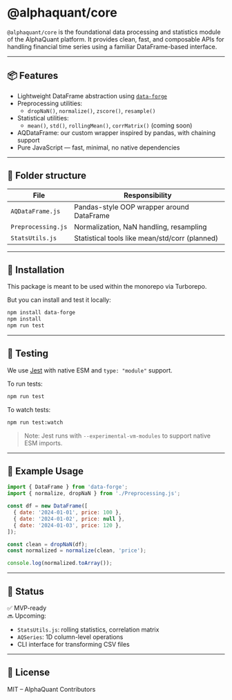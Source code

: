 # @alphaquant/core

`@alphaquant/core` is the foundational data processing and statistics module of the AlphaQuant platform. It provides clean, fast, and composable APIs for handling financial time series using a familiar DataFrame-based interface.

---

## 📦 Features

- Lightweight DataFrame abstraction using [`data-forge`](https://github.com/data-forge/data-forge-ts)
- Preprocessing utilities:
  - `dropNaN()`, `normalize()`, `zscore()`, `resample()`
- Statistical utilities:
  - `mean()`, `std()`, `rollingMean()`, `corrMatrix()` (coming soon)
- AQDataFrame: our custom wrapper inspired by pandas, with chaining support
- Pure JavaScript — fast, minimal, no native dependencies

---

## 📁 Folder structure

| File               | Responsibility                                 |
| ------------------ | ---------------------------------------------- |
| `AQDataFrame.js`   | Pandas-style OOP wrapper around DataFrame      |
| `Preprocessing.js` | Normalization, NaN handling, resampling        |
| `StatsUtils.js`    | Statistical tools like mean/std/corr (planned) |

---

## 🔧 Installation

This package is meant to be used within the monorepo via Turborepo.

But you can install and test it locally:

```bash
npm install data-forge
npm install
npm run test
```

---

## 🧪 Testing

We use [Jest](https://jestjs.io/) with native ESM and `type: "module"` support.

To run tests:

```bash
npm run test
```

To watch tests:

```bash
npm run test:watch
```

> Note: Jest runs with `--experimental-vm-modules` to support native ESM imports.

---

## 🔬 Example Usage

```js
import { DataFrame } from 'data-forge';
import { normalize, dropNaN } from './Preprocessing.js';

const df = new DataFrame([
  { date: '2024-01-01', price: 100 },
  { date: '2024-01-02', price: null },
  { date: '2024-01-03', price: 120 },
]);

const clean = dropNaN(df);
const normalized = normalize(clean, 'price');

console.log(normalized.toArray());
```

---

## 📍 Status

✅ MVP-ready  
🔜 Upcoming:

- `StatsUtils.js`: rolling statistics, correlation matrix
- `AQSeries`: 1D column-level operations
- CLI interface for transforming CSV files

---

## 📃 License

MIT – AlphaQuant Contributors
